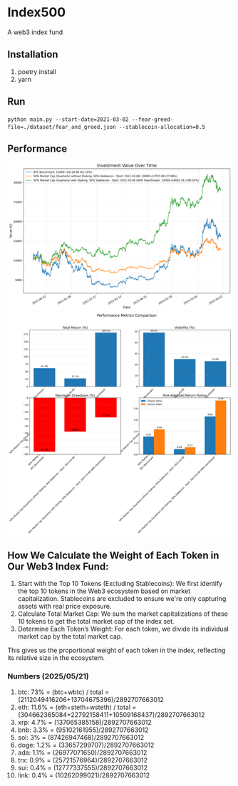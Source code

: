 # Index500

A web3 index fund

## Installation

1. poetry install
2. yarn

## Run

`python main.py --start-date=2021-03-02 --fear-greed-file=./dataset/fear_and_greed.json --stablecoin-allocation=0.5`

## Performance

![performace](pics/performance_only_strategy_comparison_20210308.png)
![metics](pics/metrics_only_strategy_comparison_20210308.png)

## How We Calculate the Weight of Each Token in Our Web3 Index Fund:

1. Start with the Top 10 Tokens (Excluding Stablecoins): We first identify the top 10 tokens in the Web3 ecosystem based on market capitalization. Stablecoins are excluded to ensure we're only capturing assets with real price exposure.
2. Calculate Total Market Cap: We sum the market capitalizations of these 10 tokens to get the total market cap of the index set.
3. Determine Each Token’s Weight: For each token, we divide its individual market cap by the total market cap.

This gives us the proportional weight of each token in the index, reflecting its relative size in the ecosystem.

### Numbers (2025/05/21)

1. btc: 73% = (btc+wbtc) / total = (2112049416206+13704675396)/2892707663012
2. eth: 11.6% = (eth+steth+wsteth) / total = (304662365084+22792158411+10509168437)/2892707663012
3. xrp: 4.7% = (137065385158)/2892707663012
4. bnb: 3.3% = (95102161955)/2892707663012
5. sol: 3% = (87426947468)/2892707663012
6. doge: 1.2% = (33657299707)/2892707663012
7. ada: 1.1% = (26977071650)/2892707663012
8. trx: 0.9% = (25721576964)/2892707663012
9. sui: 0.4% = (12777337555)/2892707663012
10. link: 0.4% = (10262099021)/2892707663012